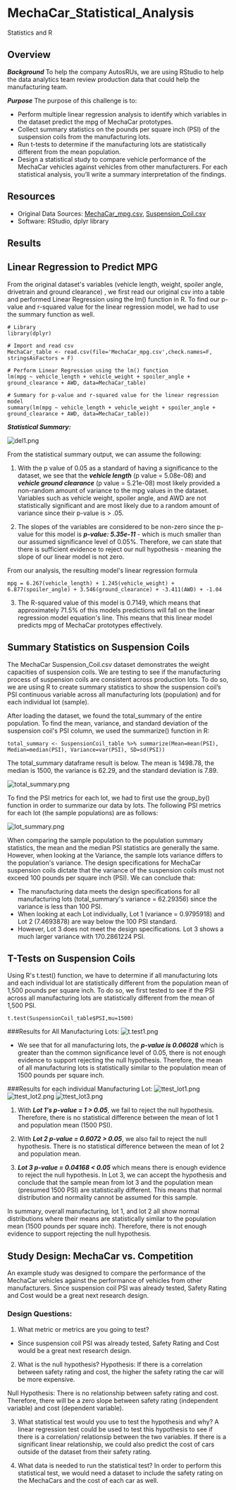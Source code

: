 # MechaCar_Statistical_Analysis
Statistics and R 

## Overview 
***Background***
To help the company AutosRUs, we are using RStudio to help the data analytics team review production data that could help the manufacturing team. 

***Purpose***
The purpose of this challenge is to:

- Perform multiple linear regression analysis to identify which variables in the dataset predict the mpg of MechaCar prototypes.
- Collect summary statistics on the pounds per square inch (PSI) of the suspension coils from the manufacturing lots.
- Run t-tests to determine if the manufacturing lots are statistically different from the mean population.
- Design a statistical study to compare vehicle performance of the MechaCar vehicles against vehicles from other manufacturers. For each statistical analysis, you’ll write a summary interpretation of the findings.


## Resources 
- Original Data Sources: [MechaCar_mpg.csv](https://github.com/meghanhkoon/MechaCar_Statistical_Analysis/blob/main/MechaCar_mpg.csv), [Suspension_Coil.csv](https://github.com/meghanhkoon/MechaCar_Statistical_Analysis/blob/main/Suspension_Coil.csv)
- Software: RStudio, dplyr library 


## Results
## Linear Regression to Predict MPG 
From the original dataset's variables (vehicle length, weight, spoiler angle, drivetrain and ground clearance) , we first read our original csv into a table and performed Linear Regression using the lm() function in R. To find our p-value and r-squared value for the linear regression model, we had to use the summary function as well. 
```
# Library 
library(dplyr)

# Import and read csv
MechaCar_table <- read.csv(file='MechaCar_mpg.csv',check.names=F, stringsAsFactors = F)

# Perform Linear Regression using the lm() function 
lm(mpg ~ vehicle_length + vehicle_weight + spoiler_angle + ground_clearance + AWD, data=MechaCar_table)

# Summary for p-value and r-squared value for the linear regression model
summary(lm(mpg ~ vehicle_length + vehicle_weight + spoiler_angle + ground_clearance + AWD, data=MechaCar_table))
```
***Statistical Summary:*** 

![del1.png](Images/del1.png)


From the statistical summary output, we can assume the following: 

1. With the p value of 0.05 as a standard of having a significance to the dataset, we see that the ***vehicle length*** (p value = 5.08e-08) and ***vehicle ground clearance*** (p value = 5.21e-08) most likely provided a non-random amount of variance to the mpg values in the dataset. Variables such as vehicle weight, spoiler angle, and AWD are not statistically significant and are most likely due to a random amount of variance since their p-value is > .05. 

2. The slopes of the variables are considered to be non-zero since the p-value for this model is ***p-value: 5.35e-11*** - which is much smaller than our assumed significance level of 0.05%. Therefore, we can state that there is sufficient evidence to reject our null hypothesis - meaning the slope of our linear model is not zero. 

From our analysis, the resulting model's linear regression formula 
```
mpg = 6.267(vehicle_length) + 1.245(vehicle_weight) + 6.877(spoiler_angle) + 3.546(ground_clearance) + -3.411(AWD) + -1.04 
```

3. The R-squared value of this model is 0.7149, which means that approximately 71.5% of this models predictions will fall on the linear regression model equation's line. This means that this linear model predicts mpg of MechaCar prototypes effectively. 


## Summary Statistics on Suspension Coils 
The MechaCar Suspension_Coil.csv dataset demonstrates the weight capacities of suspension coils. We are testing to see if the manufacturing process of suspension coils are consistent across production lots. To do so, we are using R to create summary statistics to show the suspension coil’s PSI continuous variable across all manufacturing lots (population) and for each individual lot (sample).

After loading the dataset, we found the total_summary of the entire population. To find the mean, variance, and standard deviation of the suspension coil's PSI column, we used the summarize() function in R: 
```
total_summary <- SuspensionCoil_table %>% summarize(Mean=mean(PSI), Median=median(PSI), Variance=var(PSI), SD=sd(PSI))
```
The total_summary dataframe result is below. The mean is 1498.78, the median is 1500, the variance is 62.29, and the standard deviation is 7.89. 

![total_summary.png](Images/total_summary.png)

To find the PSI metrics for each lot, we had to first use the group_by() function in order to summarize our data by lots. The following PSI metrics for each lot (the sample populations) are as follows: 

![lot_summary.png](Images/lot_summary.png)

When comparing the sample population to the population summary statistics, the mean and the median PSI statistics are generally the same. However, when looking at the Variance, the sample lots variance differs to the population's variance. The design specifications for MechaCar suspension coils dictate that the variance of the suspension coils must not exceed 100 pounds per square inch (PSI). We can conclude that: 
- The manufacturing data meets the design specifications for all manufacturing lots (total_summary's variance = 62.29356) since the variance is less than 100 PSI. 
- When looking at each Lot individually, Lot 1 (variance = 0.9795918) and Lot 2 (7.4693878) are way below the 100 PSI standard. 
- However, Lot 3 does not meet the design specifications. Lot 3 shows a much larger variance with 170.2861224 PSI. 


## T-Tests on Suspension Coils
Using R's t.test() function, we have to determine if all manufacturing lots and each individual lot are statistically different from the population mean of 1,500 pounds per square inch. To do so, we first tested to see if the PSI across all manufacturing lots are statistically different from the mean of 1,500 PSI. 

```
t.test(SuspensionCoil_table$PSI,mu=1500)
```

###Results for All Manufacturing Lots: 
![t.test1.png](Images/t.test1.png)

- We see that for all manufacturing lots, the ***p-value is 0.06028*** which is greater than the common significance level of 0.05, there is not enough evidence to support rejecting the null hypothesis. Therefore, the mean of all manufacturing lots is statistically similar to the population mean of 1500 pounds per square inch. 


###Results for each individual Manufacturing Lot: 
![ttest_lot1.png](Images/ttest_lot1.png)
![ttest_lot2.png](Images/ttest_lot2.png)
![ttest_lot3.png](Images/ttest_lot3.png)

1. With ***Lot 1's p-value = 1 > 0.05***, we fail to reject the null hypothesis. Therefore, there is no statistical difference between the mean of lot 1 and population mean (1500 PSI). 

2. With ***Lot 2 p-value = 0.6072 > 0.05***, we also fail to reject the null hypothesis. There is no statistical difference between the mean of lot 2 and population mean. 

3. ***Lot 3 p-value = 0.04168 < 0.05*** which means there is enough evidence to reject the null hypothesis. In Lot 3, we can accept the hypothesis and conclude that the sample mean from lot 3 and the population mean (presumed 1500 PSI) are statistically different. This means that normal distribution and normality cannot be assumed for this sample. 

In summary, overall manufacturing, lot 1, and lot 2 all show normal distributions where their means are statistically similar to the population mean (1500 pounds per square inch). Therefore, there is not enough evidence to support rejecting the null hypothesis. 



## Study Design: MechaCar vs. Competition
An example study was designed to compare the performance of the MechaCar vehicles against the performance of vehicles from other manufacturers. Since suspension coil PSI was already tested, Safety Rating and Cost would be a great next research design. 

### Design Questions:
1. What metric or metrics are you going to test?
- Since suspension coil PSI was already tested, Safety Rating and Cost would be a great next research design. 

2. What is the null hypothesis?
Hypothesis: If there is a correlation between safety rating and cost, the higher the safety rating the car will be more expensive. 

Null Hypothesis: There is no relationship between safety rating and cost. Therefore, there will be a zero slope between safety rating (independent variable) and cost (dependent variable).

3. What statistical test would you use to test the hypothesis and why? 
A linear regression test could be used to test this hypothesis to see if there is a correlation/ relationsip between the two variables. If there is a significant linear relationship, we could also predict the cost of cars outside of the dataset from their safety rating. 

4. What data is needed to run the statistical test?
In order to perform this statistical test, we would need a dataset to include the safety rating on the MechaCars and the cost of each car as well. 